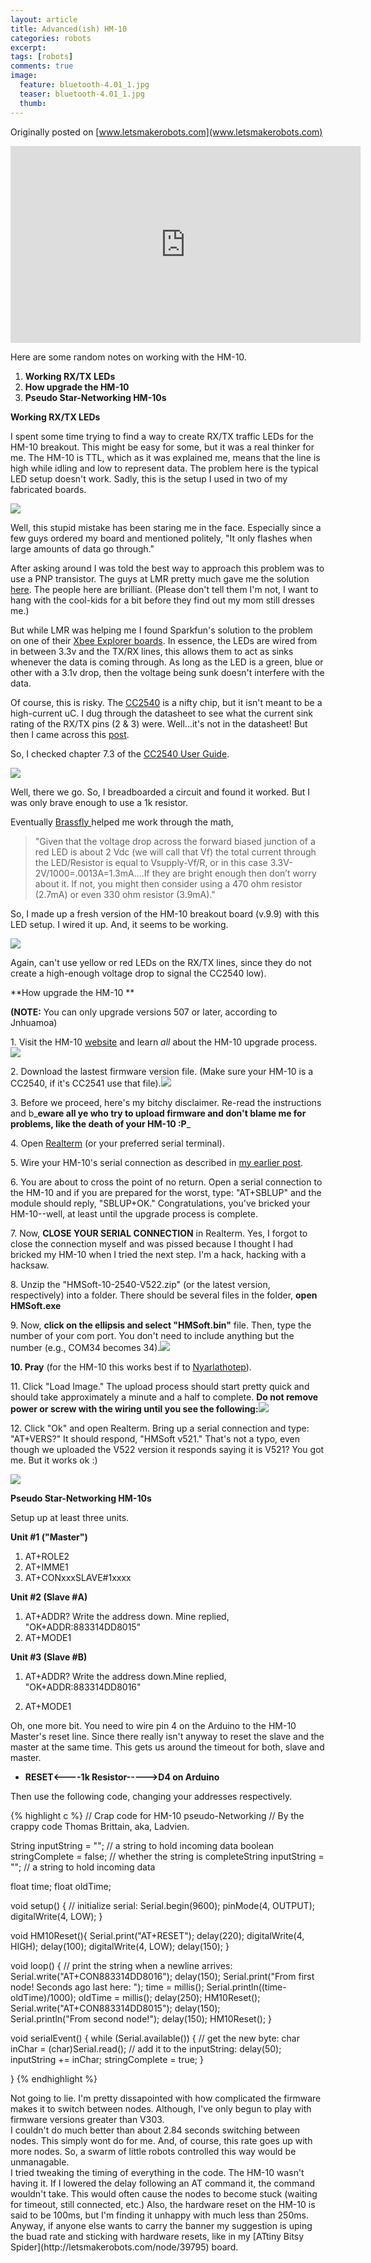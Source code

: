 ```yaml
---
layout: article
title: Advanced(ish) HM-10
categories: robots
excerpt:
tags: [robots]
comments: true
image:
  feature: bluetooth-4.01_1.jpg
  teaser: bluetooth-4.01_1.jpg
  thumb:
---
```


Originally posted on [www.letsmakerobots.com](www.letsmakerobots.com)

<div class="flex-video">
<iframe width="560" height="315" src="https://www.youtube.com/embed/zSp-vwzY-Pg" frameborder="0" allowfullscreen></iframe>
</div>

Here are some random notes on working with the HM-10.

1.  **Working RX/TX LEDs**
2.  **How upgrade the HM-10**
3.  **Pseudo Star-Networking HM-10s**

**Working RX/TX LEDs**

I spent some time trying to find a way to create RX/TX traffic LEDs for the HM-10 breakout.  This might be easy for some, but it was a real thinker for me.  The HM-10 is TTL, which as it was explained me, means that the line is high while idling and low to represent data.  The problem here is the typical LED setup doesn't work.  Sadly, this is the setup I used in two of my fabricated boards.

![](/images/HM-10_TX-RX_LED_01.jpg)

Well, this stupid mistake has been staring me in the face.  Especially since a few guys ordered my board and mentioned politely, "It only flashes when large amounts of data go through."  

After asking around I was told the best way to approach this problem was to use a PNP transistor.  The guys at LMR pretty much gave me the solution [here](http://letsmakerobots.com/node/40061).  The people here are brilliant.  (Please don't tell them I'm not, I want to hang with the cool-kids for a bit before they find out my mom still dresses me.)

But while LMR was helping me I found Sparkfun's solution to the problem on one of their [Xbee Explorer boards](https://www.sparkfun.com/datasheets/Wireless/Zigbee/XBee-Serial-Explorer-v12.pdf).  In essence, the LEDs are wired from in between 3.3v and the TX/RX lines, this allows them to act as sinks whenever the data is coming through.  As long as the LED is a green, blue or other with a 3.1v drop, then the voltage being sunk doesn't interfere with the data.  

Of course, this is risky.  The [CC2540](http://www.ti.com/lit/ds/symlink/cc2540.pdf) is a nifty chip, but it isn't meant to be a high-current uC.  I dug through the datasheet to see what the current sink rating of the RX/TX pins (2 & 3) were.  Well...it's not in the datasheet!  But then I came across this [post](http://e2e.ti.com/support/low_power_rf/f/538/t/165364.aspx).

So, I checked chapter 7.3 of the [CC2540 User Guide](http://www.ti.com/lit/ug/swru191e/swru191e.pdf).

![](/images/HM-10_TX-RX_LED_02.jpg)

Well, there we go.  So, I breadboarded a circuit and found it worked.  But I was only brave enough to use a 1k resistor.  

Eventually [Brassfly ](http://letsmakerobots.com/user/21289)helped me work through the math,

>"Given that the voltage drop across the forward biased junction of a red LED is about 2 Vdc (we will call that Vf) the total current through the LED/Resistor is equal to Vsupply-Vf/R, or in this case 3.3V-2V/1000=.0013A=1.3mA....If they are bright enough then don’t worry about it. If not, you might then consider using a 470 ohm resistor (2.7mA) or even 330 ohm resistor (3.9mA)."

So, I made up a fresh version of the HM-10 breakout board (v.9.9) with this LED setup.  I wired it up.  And, it seems to be working.

![](/images/IMG_0356.jpg)

Again, can't use yellow or red LEDs on the RX/TX lines, since they do not create a high-enough voltage drop to signal the CC2540 low).

**How upgrade the HM-10 **

**(NOTE:** You can only upgrade versions 507 or later, according to Jnhuamoa)

1\. Visit the HM-10 [website](http://www.jnhuamao.cn/index_en.asp?ID=1) and learn _all_ about the HM-10 upgrade process.![](/images/HM-10_Upgrading_1_2.jpg)

2\. Download the lastest firmware version file.  (Make sure your HM-10 is a CC2540, if it's CC2541 use that file).![](/images/HM-10_Upgrading_2.jpg)

3\. Before we proceed, here's my bitchy disclaimer. Re-read the instructions and b_**eware all ye who try to upload firmware and don't blame me for problems, like the death of your HM-10 :P**_

4\. Open [Realterm](http://realterm.sourceforge.net/) (or your preferred serial terminal).

 5\. Wire your HM-10's serial connection as described in [my earlier post](http://letsmakerobots.com/node/38009).

 6\. You are about to cross the point of no return.  Open a serial connection to the HM-10 and if you are prepared for the worst, type: "AT+SBLUP" and the module should reply, "SBLUP+OK."  Congratulations, you've bricked your HM-10--well, at least until the upgrade process is complete.

7\. Now, **CLOSE YOUR SERIAL CONNECTION** in Realterm. Yes, I forgot to close the connection myself and was pissed because I thought I had bricked my HM-10 when I tried the next step.  I'm a hack, hacking with a hacksaw.

8\. Unzip the "HMSoft-10-2540-V522.zip" (or the latest version, respectively) into a folder.  There should be several files in the folder, **open HMSoft.exe**

9\. Now, **click on the ellipsis and select "HMSoft.bin"** file.  Then, type the number of your com port.  You don't need to include anything but the number (e.g., COM34 becomes 34).![](/images/HM-10_Upgrading.jpg)  




**10\. Pray** (for the HM-10 this works best if to [Nyarlathotep](http://en.wikipedia.org/wiki/Nyarlathotep)).

11\. Click "Load Image."  The upload process should start pretty quick and should take approximately a minute and a half to complete.  **Do not remove power or screw with the wiring until you see the following:**![](/images/HM-10_Upgrading_Done.jpg)

12\. Click "Ok" and open Realterm.  Bring up a serial connection and type: "AT+VERS?"  It should respond, "HMSoft v521."  That's not a typo, even though we uploaded the V522 version it responds saying it is V521?  You got me.  But it works ok :)

![](/images/HM-10_Upgrading_Check_Vers.jpg)

**Pseudo Star-Networking HM-10s**

Setup up at least three units.

**Unit #1 ("Master")**

1.  AT+ROLE2
2.  AT+IMME1
3.  AT+CONxxxSLAVE#1xxxx

**Unit #2 (Slave #A)**

1.  AT+ADDR? Write the address down. Mine replied, "OK+ADDR:883314DD8015"
2.  AT+MODE1

**Unit #3 (Slave #B)**

1.  AT+ADDR? Write the address down.Mine replied, "OK+ADDR:883314DD8016"

2.  AT+MODE1

Oh, one more bit.  You need to wire pin 4 on the Arduino to the HM-10 Master's reset line.  Since there really isn't anyway to reset the slave and the master at the same time.  This gets us around the timeout for both, slave and master.

*   **RESET<----1k Resistor----->D4 on Arduino**

Then use the following code, changing your addresses respectively.

{% highlight c %}
// Crap code for HM-10 pseudo-Networking
// By the crappy code Thomas Brittain, aka, Ladvien.

String inputString = "";         // a string to hold incoming data
boolean stringComplete = false;  // whether the string is completeString inputString = "";         // a string to hold incoming data

float time;
float oldTime;

void setup() {
// initialize serial:
Serial.begin(9600);
pinMode(4, OUTPUT);
digitalWrite(4, LOW);
}

void HM10Reset(){
  Serial.print("AT+RESET");
  delay(220);
  digitalWrite(4, HIGH);
  delay(100);
  digitalWrite(4, LOW);
  delay(150);
}

void loop() {
  // print the string when a newline arrives:
  Serial.write("AT+CON883314DD8016");
  delay(150);
  Serial.print("From first node!  Seconds ago last here: ");
  time = millis();
  Serial.println((time-oldTime)/1000);
  oldTime = millis();
  delay(250);
  HM10Reset();
  Serial.write("AT+CON883314DD8015");
  delay(150);  
  Serial.println("From second node!");
  delay(150);
  HM10Reset();
}

void serialEvent() {
  while (Serial.available()) {
  // get the new byte:
  char inChar = (char)Serial.read();
  // add it to the inputString:
  delay(50);
  inputString += inChar;
  stringComplete = true;
}

}
{% endhighlight %}

<div>Not going to lie. I'm pretty dissapointed with how complicated the firmware makes it to switch between nodes.  Although, I've only begun to play with firmware versions greater than V303.</div>

<div>I couldn't do much better than about 2.84 seconds switching between nodes.  This simply wont do for me.  And, of course, this rate goes up with more nodes.  So, a swarm of little robots controlled this way would be unmanagable.</div>

<div>I tried tweaking the timing of everything in the code.  The HM-10 wasn't having it.  If I lowered the delay following an AT command it, the command wouldn't take.  This would often cause the nodes to become stuck (waiting for timeout, still connected, etc.)  Also, the hardware reset on the HM-10 is said to be 100ms, but I'm finding it unhappy with much less than 250ms.</div>

<div>Anyway, if anyone else wants to carry the banner my suggestion is uping the buad rate and sticking with hardware resets, like in my [ATtiny Bitsy Spider](http://letsmakerobots.com/node/39795) board.</div>
